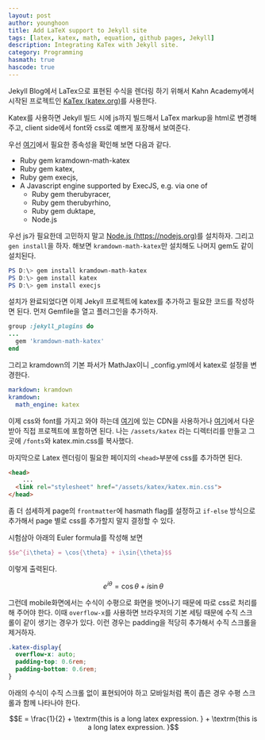 ```yaml
---
layout: post
author: younghoon
title: Add LaTeX support to Jekyll site
tags: [latex, katex, math, equation, github pages, Jekyll]
description: Integrating KaTex with Jekyll site.
category: Programming
hasmath: true
hascode: true
---
```


Jekyll Blog에서 LaTex으로 표현된 수식을 렌더링 하기 위해서 Kahn Academy에서 시작된 프로젝트인 [KaTex (katex.org)](https://katex.org/)를 사용한다.

<!--more-->

Katex를 사용하면 Jekyll 빌드 시에 js까지 빌드해서 LaTex markup을 html로 변경해 주고, client side에서 font와 css로 예쁘게 포장해서 보여준다.

우선 [여기](https://github.com/kramdown/math-katex)에서 필요한 종속성을 확인해 보면 다음과 같다.

- Ruby gem kramdown-math-katex
- Ruby gem katex,
- Ruby gem execjs,
- A Javascript engine supported by ExecJS, e.g. via one of
  - Ruby gem therubyracer,
  - Ruby gem therubyrhino,
  - Ruby gem duktape,
  - Node.js

우선 js가 필요한데 고민하지 말고 [Node.js (https://nodejs.org)](https://nodejs.org)를 설치하자. 그리고 `gen install`을 하자. 해보면 `kramdown-math-katex`만 설치해도 나머지 gem도 같이 설치된다.

```powershell
PS D:\> gem install kramdown-math-katex
PS D:\> gem install katex
PS D:\> gem install execjs
```

설치가 완료되었다면 이제 Jekyll 프로젝트에 katex를 추가하고 필요한 코드를 작성하면 된다. 먼저 Gemfile을 열고 플러그인을 추가하자.

```ruby
group :jekyll_plugins do
...
  gem 'kramdown-math-katex'
end
```

그리고 kramdown의 기본 파서가 MathJax이니 \_config.yml에서 katex로 설정을 변경한다.

```yml
markdown: kramdown
kramdown:
  math_engine: katex
```

이제 css와 font를 가지고 와야 하는데 [여기](https://katex.org/docs/autorender.html)에 있는 CDN을 사용하거나 [여기](https://github.com/KaTeX/KaTeX/releases)에서 다운받아 직접 프로젝트에 포함하면 된다. 나는 `/assets/katex` 라는 디렉터리를 만들고 그곳에 `/fonts`와 katex.min.css를 복사했다.

마지막으로 Latex 렌더링이 필요한 페이지의 `<head>`부분에 css를 추가하면 된다.
```html
<head>
    ...
  <link rel="stylesheet" href="/assets/katex/katex.min.css">
</head>
```
좀 더 섬세하게 page의 `frontmatter`에 hasmath flag를 설정하고 `if-else` 방식으로 추가해서 page 별로 css를 추가할지 말지 결정할 수 있다.

시험삼아 아래의 Euler formula를 작성해 보면
```latex
$$e^{i\theta} = \cos{\theta} + i\sin{\theta}$$
```
이렇게 출력된다.

$$e^{i\theta} = \cos{\theta} + i\sin{\theta}$$

그런데 mobile화면에서는 수식이 수평으로 화면을 벗어나기 때문에 따로 css로 처리를 해 주어야 한다. 이때 `overflow-x`를 사용하면 브라우저의 기본 세팅 때문에 수직 스크롤이 같이 생기는 경우가 있다. 이런 경우는 padding을 적당히 추가해서 수직 스크롤을 제거하자.


```css
.katex-display{
  overflow-x: auto;
  padding-top: 0.6rem;
  padding-bottom: 0.6rem;
}
```

아래의 수식이 수직 스크롤 없이 표현되어야 하고 모바일처럼 폭이 좁은 경우 수평 스크롤과 함께 나타나야 한다.


$$E = \frac{1}{2} + \textrm{this is a long latex expression. } + \textrm{this is a long latex expression. }$$